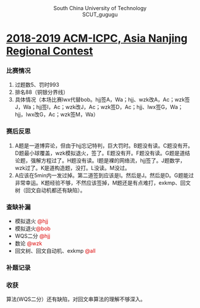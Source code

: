 <center> South China University of Technology </center> 
<center> SCUT_gugugu </center>

# [2018-2019 ACM-ICPC, Asia Nanjing Regional Contest](http://codeforces.com/gym/101981)

### 比赛情况

1. 过题数5、罚时993
2. 排名88（铜银分界线）
3. 具体情况（本场比赛lwx代替bob。hjj签A，Wa；hjj、wzk改A，Ac；wzk签J，Wa；hjj签I，Ac；wzk改J，Ac；wzk签D，Ac；hjj、lwx签G，Wa；hjj，lwx改G，Ac；wzk签M，Wa）

### 赛后反思

1. A题是一道博弈论，但由于hjj忘记特判，巨大罚时。B题没有读。C题没有开。D题最小球覆盖，wzk模拟退火，签了。E题没有开。F题没有读。G题是道结论题，强解方程过了。H题没有读。I题是裸的网络流，hjj签了。J题数学，wzk过了。K是道构造题，没打。L没读。M没过。
2. A应该在5min内一发过掉。第二道签到应该是I。然后是J。然后是D。G题能过非常幸运。K题经验不够，不然应该签掉，M题还是有点难打，exkmp、回文树（回文自动机都还有缺陷）。

### 查缺补漏

+ 模拟退火 <font color="#dd0000">@hjj</font>
+ 模拟退火<font color="#dd0000">@bob</font>
+ WQS二分  <font color="#dd0000">@hjj</font>
+ 数论 <font color="#dd0000">@wzk </font>
+ 回文树、回文自动机、exkmp  <font color="#dd0000">@all </font>

### 补题记录

### 收获

算法(WQS二分）还有缺陷，对回文串算法的理解不够深入。